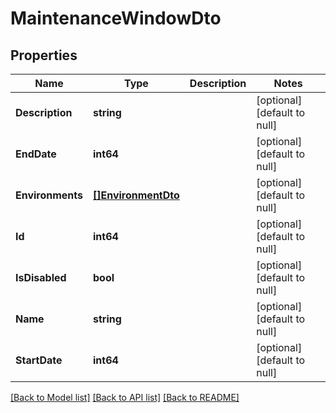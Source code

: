 # MaintenanceWindowDto

## Properties
Name | Type | Description | Notes
------------ | ------------- | ------------- | -------------
**Description** | **string** |  | [optional] [default to null]
**EndDate** | **int64** |  | [optional] [default to null]
**Environments** | [**[]EnvironmentDto**](EnvironmentDto.md) |  | [optional] [default to null]
**Id** | **int64** |  | [optional] [default to null]
**IsDisabled** | **bool** |  | [optional] [default to null]
**Name** | **string** |  | [optional] [default to null]
**StartDate** | **int64** |  | [optional] [default to null]

[[Back to Model list]](../README.md#documentation-for-models) [[Back to API list]](../README.md#documentation-for-api-endpoints) [[Back to README]](../README.md)


